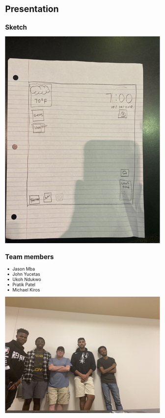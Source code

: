 # Presentation

## Sketch
![Sketch of UI](images/sketch.png)

## Team members
* Jason Mba
* John Yucetas
* Ukoh Ndukwo
* Pratik Patel
* Michael Kiros

![Group picture](images/group_picture.jpg)
